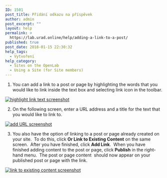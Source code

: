 ```yaml
---
ID: 1501
post_title: Přidání odkazu na příspěvek
author: admin
post_excerpt: ""
layout: help
permalink: >
  https://lab.urad.online/help/adding-a-link-to-a-post/
published: true
post_date: 2018-01-15 22:30:32
help_tags:
  - Vytvoření
help_category:
  - Sites on the OpenLab
  - Using a Site (for Site members)
---
```

1. You can add a link to a post or page by highlighting the words that you would like to link inside the text box and selecting link icon in the toolbar.

<a href="https://lab.urad.online/wp-content/uploads/2012/08/Adding_Links3.png"><img class="alignnone wp-image-3121 size-full" src="https://openlab.citytech.cuny.edu/wp-content/uploads/2012/08/Adding_Links3.png" alt="highlight link text screenshot" /></a>

2. On the following screen, enter a URL address and a title for the text that you would like to link to.

<a href="https://lab.urad.online/wp-content/uploads/2012/08/Adding_Links4.png"><img class="alignnone wp-image-3122 size-full" src="https://openlab.citytech.cuny.edu/wp-content/uploads/2012/08/Adding_Links4.png" alt="add URL screenshot" /></a>

3. You also have the option of linking to a post or page already created on your site.  To do this, click <strong>Or Link to Existing Content</strong> on the same screen.  After you have finished, click <strong>Add Link</strong>.  When you have finished adding content to the post or page, click <strong>Publish</strong> in the right-hand menu.  The post or page content  should now appear on your published post or page with the link.

<a href="https://lab.urad.online/wp-content/uploads/2012/08/Adding_Links5.png"><img class="alignnone wp-image-3123 size-full" src="https://openlab.citytech.cuny.edu/wp-content/uploads/2012/08/Adding_Links5.png" alt="link to existing content screenshot" /></a>
